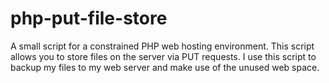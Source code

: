 # php-put-file-store
A small script for a constrained PHP web hosting environment. This script allows you to store files on the server via PUT requests. I use this script to backup my files to my web server and make use of the unused web space.
